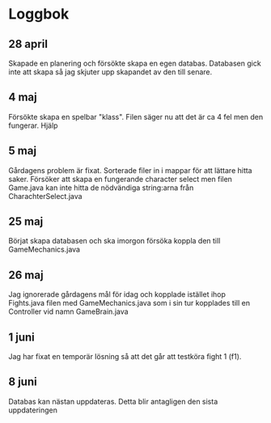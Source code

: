 # Loggbok
## 28 april
Skapade en planering och försökte skapa en egen databas.
Databasen gick inte att skapa så jag skjuter upp skapandet av den till senare.

## 4 maj
Försökte skapa en spelbar "klass". Filen säger nu att det är ca 4 fel men den fungerar.
Hjälp

## 5 maj
Gårdagens problem är fixat.
Sorterade filer in i mappar för att lättare hitta saker.
Försöker att skapa en fungerande character select men filen Game.java kan inte hitta de nödvändiga string:arna från CharachterSelect.java

## 25 maj
Börjat skapa databasen och ska imorgon försöka koppla den till GameMechanics.java

## 26 maj
Jag ignorerade gårdagens mål för idag
och kopplade istället ihop Fights.java filen med GameMechanics.java 
som i sin tur kopplades till en Controller vid namn GameBrain.java


## 1 juni
Jag har fixat en temporär lösning 
så att det går att testköra fight 1 (f1).

## 8 juni
Databas kan nästan uppdateras. Detta blir antagligen den sista uppdateringen